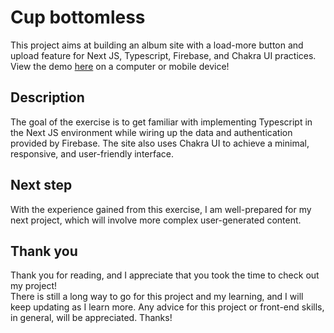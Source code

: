 # Cup bottomless

This project aims at building an album site with a load-more button and upload feature for Next JS, Typescript, Firebase, and Chakra UI practices.  
View the demo [here](https://coffee-machines.vercel.app/) on a computer or mobile device!

## Description

The goal of the exercise is to get familiar with implementing Typescript in the Next JS environment while wiring up the data and authentication provided by Firebase. The site also uses Chakra UI to achieve a minimal, responsive, and user-friendly interface.

## Next step

With the experience gained from this exercise, I am well-prepared for my next project, which will involve more complex user-generated content.

## Thank you

Thank you for reading, and I appreciate that you took the time to check out my project!  
There is still a long way to go for this project and my learning, and I will keep updating as I learn more. Any advice for this project or front-end skills, in general, will be appreciated. Thanks!
